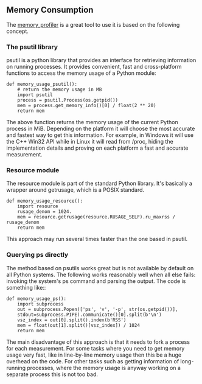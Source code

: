 ## Memory Consumption
The [memory_profiler](https://github.com/fabianp/memory_profiler) is a great tool to use it is based on the following concept.

### The psutil library
psutil is a python library that provides an interface for retrieving information on running processes. 
It provides convenient, fast and cross-platform functions to access the memory usage of a Python module:

```
def memory_usage_psutil():
    # return the memory usage in MB
    import psutil
    process = psutil.Process(os.getpid())
    mem = process.get_memory_info()[0] / float(2 ** 20)
    return mem
```

The above function returns the memory usage of the current Python process in MiB. Depending on the platform 
it will choose the most accurate and fastest way to get this information. For example, in Windows it will 
use the C++ Win32 API while in Linux it will read from /proc, hiding the implementation details and 
proving on each platform a fast and accurate measurement.

### Resource module

The resource module is part of the standard Python library. It's basically a wrapper around getrusage, 
which is a POSIX standard.
```
def memory_usage_resource():
    import resource
    rusage_denom = 1024.
    mem = resource.getrusage(resource.RUSAGE_SELF).ru_maxrss / rusage_denom
    return mem
```
This approach may run several times faster than the one based in psutil.

### Querying ps directly
The method based on psutils works great but is not available by default on all Python systems. 
The following works reasonably well when all else fails: invoking the system's ps command and 
parsing the output. The code is something like::
```
def memory_usage_ps():
    import subprocess
    out = subprocess.Popen(['ps', 'v', '-p', str(os.getpid())],
    stdout=subprocess.PIPE).communicate()[0].split(b'\n')
    vsz_index = out[0].split().index(b'RSS')
    mem = float(out[1].split()[vsz_index]) / 1024
    return mem
```
The main disadvantage of this approach is that it needs to fork a process for each measurement. 
For some tasks where you need to get memory usage very fast, like in line-by-line memory usage 
then this be a huge overhead on the code. For other tasks such as getting information of long-running 
processes, where the memory usage is anyway working on a separate process this is not too bad.



